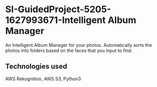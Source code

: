 # SI-GuidedProject-5205-1627993671-Intelligent Album Manager
An Intelligent Album Manager for your photos. Automatically sorts the photos into folders based on the faces that you input to find.

## Technologies used
AWS Rekognition, AWS S3, Python3
